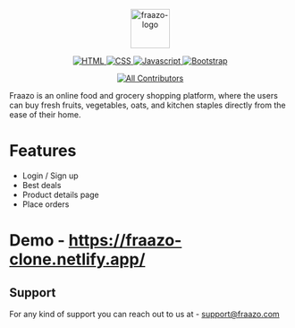 <p align="center">

  <a href="https://fraazo-clone.netlify.app/" target="_blank">
    <img alt="fraazo-logo" height="70" alt="Fraazo Logo" src="https://fraazo-clone.netlify.app/svg/logo.svg"/>
  </a>
</p>
<p align="center">
  <a href="#">
    <img src="https://img.shields.io/badge/HTML-2ea44f" alt="HTML">
  </a>
  <a href="#">
    <img src="https://img.shields.io/badge/CSS-blue" alt="CSS">
  </a>
  <a href="#">
    <img src="https://img.shields.io/badge/JS-ES6-orange" alt="Javascript">
  </a>
  <a href="https://getbootstrap.com" target="_blank">
    <img src="https://img.shields.io/badge/Bootstrap-blue" alt="Bootstrap" >
  </a>
</p>
<div align='center'>

<!-- https://github.com/shabh2412/Fraazo-Clone/graphs/contributors -->
<!-- ALL-CONTRIBUTORS-BADGE:START - Do not remove or modify this section -->
[![All Contributors](https://img.shields.io/static/v1?label=All+Contributers&message=5&color=orange)](#contributors-)
<!-- ALL-CONTRIBUTORS-BADGE:END -->
  
  </div>
  
  Fraazo is an online food and grocery shopping platform, where the users can buy fresh fruits, vegetables, oats, and kitchen staples directly from the ease of their home.
 
 # Features
 
 - Login / Sign up
 - Best deals
 - Product details page
 - Place orders

# Demo - https://fraazo-clone.netlify.app/

## Support 

For any kind of support you can reach out to us at - [support@fraazo.com](https://fraazo-clone.netlify.app/)

